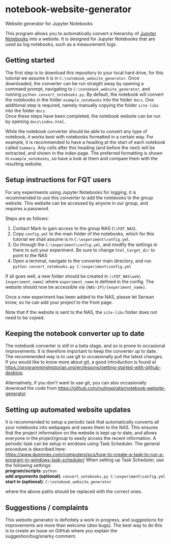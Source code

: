 # notebook-website-generator
Website generator for Jupyter Notebooks

This program allows you to automatically convert a hierarchy of [Jupyter Notebooks](http://jupyter.org/) into a website.
It is designed for Jupyter Notebooks that are used as log notebooks, such as a measurement logs.

## Getting started
The first step is to download this repository to your local hard drive, for this tutorial we assume it is in `C:\notebook_website_generator`.
Once downloaded, the converter can be run straight away by opening a command prompt, navigating to `C:\notebook_website_generator`, and running `python convert_notebooks.py`. By default, the notebook will convert the notebooks in the folder `example_notebooks` into the folder `docs`.
One additional step is required, namely manually copying the folder `site-libs` into the folder `docs`.  
Once these steps have been completed, the notebook website can be run by opening `docs\index.html`.

While the notebook converter should be able to convert any type of notebook, it works best with notebooks formatted in a certain way. For example, it is recommended to have a heading at the start of each notebook called `Summary`. Any cells after this heading (and before the next) will be extracted, and shown in the index page. The preferred formatting is shown in `example_notebooks`, so have a look at them and compare them with the resulting website. 

## Setup instructions for FQT users
For any experiments using Jupyter Notebooks for logging, it is recommended to use this converter to add the notebooks to the group website. This website can be accessed by anyone in our group, and requires a password.  

Steps are as follows:
1. Contact Mark to gain access to the group NAS (`\\FQT_NAS`).
2. Copy `config.yml` to the main folder of the notebooks, which for this tutorial we shall assume is in  `C:\experiment\config.yml`.
3. Go through the `C:\experiment\config.yml`, and modify the settings in there to suit your experiment. Be sure to change `html_target_dir` to point to the NAS
4. Open a terminal, navigate to the converter main directory, and run `python convert_notebooks.py C:\experiment\config.yml`

If all goes well, a new folder should be created in `\\FQT_NAS\web\{experiment_name}` where `experiment_name` is defined in the config.
The website should now be accessible via `{NAS-IP}/{experiment_name}`. 

Once a new experiment has been added to the NAS, please let Serwan know, so he can add your project to the front page.

Note that if the website is sent to the NAS, the `site-libs` folder does not need to be copied.

## Keeping the notebook converter up to date
The notebook converter is still in a beta stage, and so is prone to occasional improvements. It is therefore important to keep the converter up to date. The recommended way is to use git to occasionally pull the latest changes. If you would like to know more about git, a good introduction is found at https://programminghistorian.org/en/lessons/getting-started-with-github-desktop.

Alternatively, if you don't want to use git, you can also occasionally download the code from https://github.com/nulinspiratie/notebook-website-generator

## Setting up automated website updates
It is recommended to setup a periodic task that automatically converts all your notebooks into webpages and saves them to the NAS. This ensures that the project information on the website is kept up to date, and allows everyone in the project/group to easily access the recent information. A periodic task can be setup in windows using Task Scheduler. The general procedure is described here: https://www.dummies.com/computers/pcs/how-to-create-a-task-to-run-a-program-in-windows-task-scheduler/
When setting up Task Scheduler, use the following settings:  
**program/scripts**: `python`  
**add arguments (optional)**: `convert_notebooks.py C:\experiment\config.yml`  
**start in (optional)**: `C:\notebook_website_generator`

where the above paths should be replaced with the correct ones.

## Suggestions / complaints
This website generator is definitely a work in progress, and suggestions for improvements are more than welcome (also bugs). The best way to do this is to create an Issue on GitHub where you explain the suggestion/bug/snarky comment.
